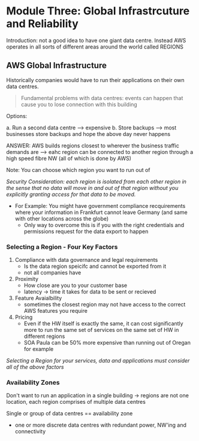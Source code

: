 # Module Three: Global Infrastrcuture and Reliability

Introduction: not a good idea to have one giant data centre. Instead AWS operates in all sorts of different areas around the world called REGIONS

## AWS Global Infrastructure

Historically companies would have to run their applications on their own data centres.

> Fundamental problems with data centres: events can happen that cause you to lose connection with this building

Options: 

a. Run a second data centre --> expensive 
b. Store backups --> most businesses store backups and hope the above day never happens 

ANSWER: AWS builds regions closest to wherever the business traffic demands are --> eahc region can be connected to another region through a high speed fibre NW (all of which is done by AWS)

Note: You can choose which region you want to run out of 

_Security Consideration: each region is isolated from each other region in the sense that no data will move in and out of that region without you explicitly granting access for that data to be moved._

- For Example: You might have government compliance recquirements where your information in Frankfurt cannot leave Germany (and same with other locations across the globe)
    - Only way to overcome this is if you with the right credentials and permissions request for the data export to happen

### Selecting a Region - Four Key Factors 

1. Compliance with data governance and legal requirements
    - Is the data region speicifc and cannot be exported from it
    - not all companies have 
2. Proximity
    - How close are you to your customer base 
    - latency -> time it takes for data to be sent or recieved 
3. Feature Avaialbility
    - sometimes the closest region may not have access to the correct AWS features you require
4. Pricing
    - Even if the HW itself is exactly the same, it can cost significantly more to run the same set of services on the same set of HW in different regions
    - SOA Paula can be 50% more expensive than running out of Oregan for example

_Selecting a Region for your services, data and applications must consider all of the above factors_

### Availability Zones 

Don't want to run an application in a single building -> regions are not one location, each region comprises of multiple data centres

Single or group of data centres == availability zone

- one or more discrete data centres with redundant power, NW'ing and connectivity 


